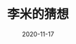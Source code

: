 ---
layout: movie-review
title: 李米的猜想
description: >
  不是我喜欢的类型。
category: 电影
img: assets/img/movie/2020/李米的猜想.webp
star: 3
date: 2020-11-17
---